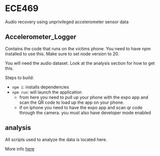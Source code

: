 # ECE469
Audio recovery using unprivileged accelerometer sensor data


## Accelerometer_Logger

Contains the code that runs on the victims phone. You need to have npm installed to use this. Make sure to set node version to 20.

You will need the audio dataset. Look at the analysis section for how to get this.

Steps to build:
* `npm i`: installs dependencies
* `npm run`: will launch the application
    * from here you need to pull up your phone with the expo app and scan the QR code to load up the app on your phone.
    * if on iphone you need to have the expo app and scan qr code through the camera. you must also have developer mode enabled

## analysis

All scripts used to analyze the data is located here.

More info [here](./analysis/README.md)
